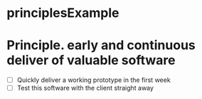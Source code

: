 # principlesExample

# Principle. early and continuous deliver of valuable software

- [ ] Quickly deliver a working prototype in the first week
- [ ] Test this software with the client straight away
